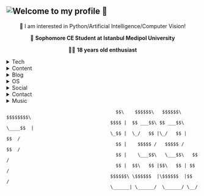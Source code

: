 ## ![Welcome to my profile 🤟](https://woosal.com/1337/github1337.gif)


<center> 
🔭 I am interested in Python/Artificial Intelligence/Computer Vision!

🏫 **Sophomore CE Student at Istanbul Medipol University**

🙋‍♂️ **18 years old enthusiast**
</center>


<details><summary>Tech</summary>
<p align="center">
<a href="https://twitter.com/woosal1337" target="blank"><img align="center" src="https://img.shields.io/badge/firebase-ffca28?style=for-the-badge&logo=firebase&logoColor=white" alt="woosal1337"/></a>
<a href="https://twitter.com/woosal1337" target="blank"><img align="center" src="https://img.shields.io/badge/Visual\_Studio\_Code-0078D4?style=for-the-badge&logo=visual%20studio%20code&logoColor=white" alt="woosal1337"/></a>
<a href="https://twitter.com/woosal1337" target="blank"><img align="center" src="https://img.shields.io/badge/Microsoft\_Azure-0089D6?style=for-the-badge&logo=microsoft-azure&logoColor=white" alt="woosal1337"/></a>
<a href="https://twitter.com/woosal1337" target="blank"><img align="center" src="https://img.shields.io/badge/Google\_Cloud-4285F4?style=for-the-badge&logo=google-cloud&logoColor=white" alt="woosal1337"/></a>
<a href="https://twitter.com/woosal1337" target="blank"><img align="center" src="https://img.shields.io/badge/Amazon\_AWS-232F3E?style=for-the-badge&logo=amazon-aws&logoColor=white" alt="woosal1337"/></a>
<a href="https://twitter.com/woosal1337" target="blank"><img align="center" src="https://img.shields.io/badge/Heroku-430098?style=for-the-badge&logo=heroku&logoColor=white" alt="woosal1337"/></a>
<a href="https://twitter.com/woosal1337" target="blank"><img align="center" src="https://img.shields.io/badge/Netlify-00C7B7?style=for-the-badge&logo=netlify&logoColor=white" alt="woosal1337"/></a>
<a href="https://twitter.com/woosal1337" target="blank"><img align="center" src="https://img.shields.io/badge/Flask-000000?style=for-the-badge&logo=flask&logoColor=white" alt="woosal1337"/></a>
<a href="https://twitter.com/woosal1337" target="blank"><img align="center" src="https://img.shields.io/badge/Django-092E20?style=for-the-badge&logo=django&logoColor=white" alt="woosal1337"/></a>	
<a href="https://twitter.com/woosal1337" target="blank"><img align="center" src="https://img.shields.io/badge/Markdown-000000?style=for-the-badge&logo=markdown&logoColor=white" alt="woosal1337"/></a>
<a href="https://twitter.com/woosal1337" target="blank"><img align="center" src="https://img.shields.io/badge/Java-ED8B00?style=for-the-badge&logo=java&logoColor=white" alt="woosal1337"/></a>	
<a href="https://twitter.com/woosal1337" target="blank"><img align="center" src="https://img.shields.io/badge/C-00599C?style=for-the-badge&logo=c&logoColor=white" alt="woosal1337"/></a>
<a href="https://twitter.com/woosal1337" target="blank"><img align="center" src="https://img.shields.io/badge/C%2B%2B-00599C?style=for-the-badge&logo=c%2B%2B&logoColor=white" alt="woosal1337"/></a>	
<a href="https://twitter.com/woosal1337" target="blank"><img align="center" src="https://img.shields.io/badge/Python-14354C?style=for-the-badge&logo=python&logoColor=white" alt="woosal1337"/></a>
<a href="https://twitter.com/woosal1337" target="blank"><img align="center" src="https://img.shields.io/badge/HTML5-E34F26?style=for-the-badge&logo=html5&logoColor=white" alt="woosal1337"/></a>	
<a href="https://twitter.com/woosal1337" target="blank"><img align="center" src="https://img.shields.io/badge/CSS3-1572B6?style=for-the-badge&logo=css3&logoColor=white" alt="woosal1337"/></a>	
<a href="https://twitter.com/woosal1337" target="blank"><img align="center" src="https://img.shields.io/badge/JavaScript-323330?style=for-the-badge&logo=javascript&logoColor=F7DF1E" alt="woosal1337"/></a>	
<a href="https://twitter.com/woosal1337" target="blank"><img align="center" src="https://img.shields.io/badge/Node.js-43853D?style=for-the-badge&logo=node.js&logoColor=white" alt="woosal1337"/></a>	
</p>
</details>
	
<details><summary>Content</summary>
<p align="center">
<a href="https://twitter.com/woosal1337" target="blank"><img align="center" src="https://img.shields.io/badge/YouTube-FF0000?style=for-the-badge&logo=youtube&logoColor=white" alt="woosal1337"/></a>
<a href="https://twitter.com/woosal1337" target="blank"><img align="center" src="https://img.shields.io/badge/Twitch-9146FF?style=for-the-badge&logo=twitch&logoColor=white" alt="woosal1337"/></a>
</p>
</details>
	
<details><summary>Blog</summary>
<p align="center">
<a href="https://twitter.com/woosal1337" target="blank"><img align="center" src="https://img.shields.io/badge/Medium-12100E?style=for-the-badge&logo=medium&logoColor=white" alt="woosal1337"/></a>
<a href="https://twitter.com/woosal1337" target="blank"><img align="center" src="https://img.shields.io/badge/dev.to-0A0A0A?style=for-the-badge&logo=dev.to&logoColor=white" alt="woosal1337"/></a>
<p>
</details>
	
<details><summary>OS</summary>
<p align="center">
<a href="https://twitter.com/woosal1337" target="blank"><img align="center" src="https://img.shields.io/badge/Ubuntu-E95420?style=for-the-badge&logo=ubuntu&logoColor=white" alt="woosal1337"/></a>
<a href="https://twitter.com/woosal1337" target="blank"><img align="center" src="https://img.shields.io/badge/iOS-000000?style=for-the-badge&logo=ios&logoColor=white" alt="woosal1337"/></a>
</p>
</details>
	
<details><summary>Social</summary>
<p align="center">
<a href="https://twitter.com/woosal1337" target="blank"><img align="center" src="https://img.shields.io/badge/Facebook-1877F2?style=for-the-badge&logo=facebook&logoColor=white" alt="woosal1337"/></a>
<a href="https://twitter.com/woosal1337" target="blank"><img align="center" src="https://img.shields.io/badge/Instagram-E4405F?style=for-the-badge&logo=instagram&logoColor=white" alt="woosal1337"/></a>
<a href="https://twitter.com/woosal1337" target="blank"><img align="center" src="https://img.shields.io/badge/Twitter-1DA1F2?style=for-the-badge&logo=twitter&logoColor=white" alt="woosal1337"/></a>
<a href="https://twitter.com/woosal1337" target="blank"><img align="center" src="https://img.shields.io/badge/LinkedIn-0077B5?style=for-the-badge&logo=linkedin&logoColor=white" alt="woosal1337"/></a>
<a href="https://twitter.com/woosal1337" target="blank"><img align="center" src="https://img.shields.io/badge/Reddit-FF4500?style=for-the-badge&logo=reddit&logoColor=white" alt="woosal1337"/></a>
<a href="https://twitter.com/woosal1337" target="blank"><img align="center" src="https://img.shields.io/badge/Stack\_Overflow-FE7A16?style=for-the-badge&logo=stack-overflow&logoColor=white" alt="woosal1337"/></a>
</p>
</details>
	
<details><summary>Contact</summary>
<p align="center">
<a href="https://twitter.com/woosal1337" target="blank"><img align="center" src="https://img.shields.io/badge/Telegram-2CA5E0?style=for-the-badge&logo=telegram&logoColor=white" alt="woosal1337"/></a>
<a href="https://twitter.com/woosal1337" target="blank"><img align="center" src="https://img.shields.io/badge/Gmail-D14836?style=for-the-badge&logo=gmail&logoColor=white" alt="woosal1337"/></a>
<a href="https://twitter.com/woosal1337" target="blank"><img align="center" src="https://img.shields.io/badge/ProtonMail-8B89CC?style=for-the-badge&logo=protonmail&logoColor=white" alt="woosal1337"/></a>
</p>
</details>	

<details><summary>Music</summary>
<p align="center">
<a href="https://twitter.com/woosal1337" target="blank"><img align="center" src="https://img.shields.io/badge/Spotify-1ED760?&style=for-the-badge&logo=spotify&logoColor=white" alt="woosal1337"/></a>
<a href="https://twitter.com/woosal1337" target="blank"><img align="center" src="https://img.shields.io/badge/YouTube\_Music-FF0000?style=for-the-badge&logo=youtube-music&logoColor=white" alt="woosal1337"/></a>	
</p>
</details>

```
                                        $$\    $$$$$$\   $$$$$$\  $$$$$$$$\ 
                                      $$$$ |  $$ ___$$\ $$ ___$$\ \____$$  |
                                      \_$$ |  \_/   $$ |\_/   $$ |    $$  / 
                                        $$ |    $$$$$ /   $$$$$ /    $$  /  
                                        $$ |    \___$$\   \___$$\   $$  /   
                                        $$ |  $$\   $$ |$$\   $$ | $$  /    
                                      $$$$$$\ \$$$$$$  |\$$$$$$  |$$  /     
                                      \______| \______/  \______/ \__/
```
